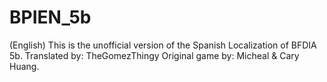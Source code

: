 # BPIEN_5b
(English)
This is the unofficial version of the Spanish Localization of BFDIA 5b.
Translated by: TheGomezThingy
Original game by: Micheal & Cary Huang.
